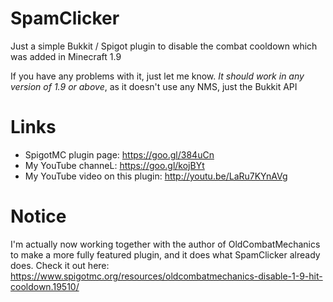 # SpamClicker
Just a simple Bukkit / Spigot plugin to disable the combat cooldown which was added in Minecraft 1.9

If you have any problems with it, just let me know. *It should work in any version of 1.9 or above*, as it doesn't use any NMS, just the Bukkit API

# Links
* SpigotMC plugin page: https://goo.gl/384uCn
* My YouTube channeL: https://goo.gl/kojBYt
* My YouTube video on this plugin: http://youtu.be/LaRu7KYnAVg

# Notice
I'm actually now working together with the author of OldCombatMechanics to make a more fully featured plugin, and it does what SpamClicker already does. Check it out here: https://www.spigotmc.org/resources/oldcombatmechanics-disable-1-9-hit-cooldown.19510/
